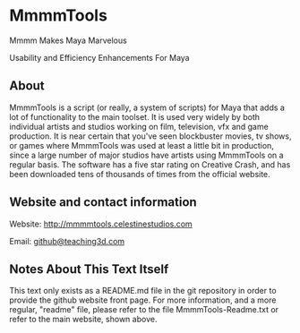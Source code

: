 # MmmmTools
Mmmm Makes Maya Marvelous

Usability and Efficiency Enhancements For Maya

## About

MmmmTools is a script (or really, a system of scripts) for Maya that adds a lot of functionality to the main toolset. It is used very widely by both individual artists and studios working on film, television, vfx and game production.  It is near certain that you've seen blockbuster movies, tv shows, or games where MmmmTools was used at least a little bit in production, since a large number of major studios have artists using MmmmTools on a regular basis.  The software has a five star rating on Creative Crash, and has been downloaded tens of thousands of times from the official website.

## Website and contact information

Website: http://mmmmtools.celestinestudios.com

Email: github@teaching3d.com



## Notes About This Text Itself

This text only exists as a README.md file in the git repository in order to provide the github website front page. For more information, and a more regular, "readme" file, please refer to the file MmmmTools-Readme.txt or refer to the main website, shown above.